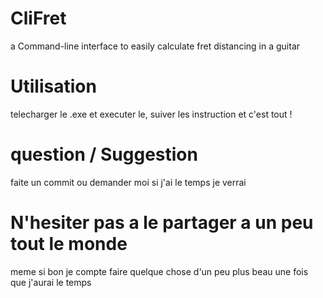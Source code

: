 # CliFret
a Command-line interface to easily calculate fret distancing in a guitar

# Utilisation 
telecharger le .exe et executer le, suiver les instruction et c'est tout !

# question / Suggestion
faite un commit ou demander moi si j'ai le temps je verrai

# N'hesiter pas a le partager a un peu tout le monde
meme si bon je compte faire quelque chose d'un peu plus beau une fois que j'aurai le temps

